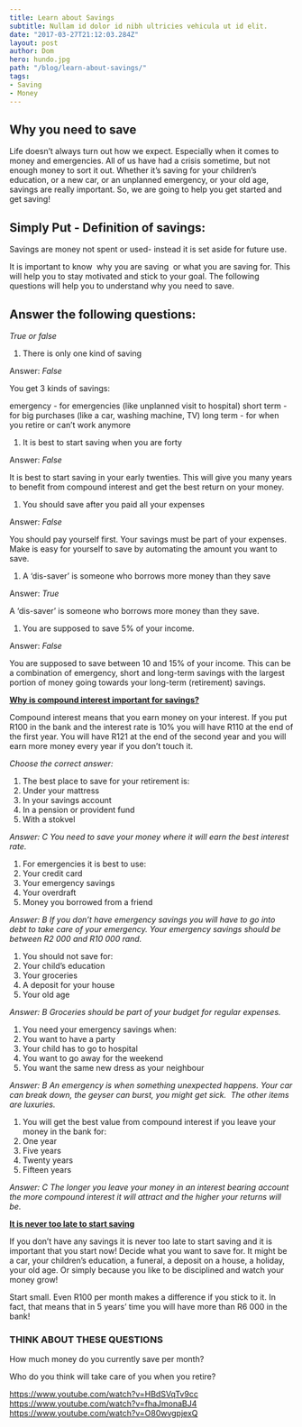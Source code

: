 ```yaml
---
title: Learn about Savings
subtitle: Nullam id dolor id nibh ultricies vehicula ut id elit.
date: "2017-03-27T21:12:03.284Z"
layout: post
author: Dom
hero: hundo.jpg
path: "/blog/learn-about-savings/"
tags:
- Saving
- Money
---
```


## Why you need to save

Life doesn’t always turn out how we expect. Especially when it comes to money and emergencies. All of us have had a crisis sometime, but not enough money to sort it out. Whether it’s saving for your children’s education, or a new car, or an unplanned emergency, or your old age, savings are really important. So, we are going to help you get started and get saving!

## Simply Put - Definition of savings:

Savings are money not spent or used- instead it is set aside for future use.

It is important to know  why you are saving  or what you are saving for. This will help you to stay motivated and stick to your goal. The following questions will help you to understand why you need to save.

## Answer the following questions:

_True or false_

1. There is only one kind of saving

Answer: _False_

You get 3 kinds of savings:

emergency - for emergencies (like unplanned visit to hospital)
short term - for big purchases (like a car, washing machine, TV)
long term - for when you retire or can’t work anymore

1. It is best to start saving when you are forty

Answer: _False_

It is best to start saving in your early twenties. This will give you many years to benefit from compound interest and get the best return on your money.

1. You should save after you paid all your expenses

Answer: _False_

You should pay yourself first. Your savings must be part of your expenses. Make is easy for yourself to save by automating the amount you want to save.

1. A ‘dis-saver’ is someone who borrows more money than they save

Answer: _True_

A ‘dis-saver’ is someone who borrows more money than they save.

1. You are supposed to save 5% of your income.

Answer: _False_

You are supposed to save between 10 and 15% of your income. This can be a combination of emergency, short and long-term savings with the largest portion of money going towards your long-term (retirement) savings.

**<u>Why is compound interest important for savings?</u>**

Compound interest means that you earn money on your interest. If you put R100 in the bank and the interest rate is 10% you will have R110 at the end of the first year. You will have R121 at the end of the second year and you will earn more money every year if you don’t touch it.

_Choose the correct answer:_

1. The best place to save for your retirement is:
1. Under your mattress
2. In your savings account
3. In a pension or provident fund
4. With a stokvel

_Answer: C You need to save your money where it will earn the best interest rate._

1. For emergencies it is best to use:
1. Your credit card
2. Your emergency savings
3. Your overdraft
4. Money you borrowed from a friend

_Answer: B If you don’t have emergency savings you will have to go into debt to take care of your emergency. Your emergency savings should be between R2 000 and R10 000 rand._

1. You should not save for:
1. Your child’s education
2. Your groceries
3. A deposit for your house
4. Your old age

_Answer: B Groceries should be part of your budget for regular expenses._

1. You need your emergency savings when:
1. You want to have a party
2. Your child has to go to hospital
3. You want to go away for the weekend
4. You want the same new dress as your neighbour

_Answer: B An emergency is when something unexpected happens. Your car can break down, the geyser can burst, you might get sick.  The other items are luxuries._

1. You will get the best value from compound interest if you leave your money in the bank for:
1. One year
2. Five years
3. Twenty years
4. Fifteen years

_Answer: C The longer you leave your money in an interest bearing account the more compound interest it will attract and the higher your returns will be._

**<u>It is never too late to start saving</u>**

If you don’t have any savings it is never too late to start saving and it is important that you start now! Decide what you want to save for. It might be a car, your children’s education, a funeral, a deposit on a house, a holiday, your old age. Or simply because you like to be disciplined and watch your money grow!

Start small. Even R100 per month makes a difference if you stick to it. In fact, that means that in 5 years’ time you will have more than R6 000 in the bank!

### THINK ABOUT THESE QUESTIONS

How much money do you currently save per month?

Who do you think will take care of you when you retire?

https://www.youtube.com/watch?v=HBdSVqTv9cc
https://www.youtube.com/watch?v=fhaJmonaBJ4
https://www.youtube.com/watch?v=O80wvgpjexQ
